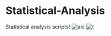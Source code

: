 # Statistical-Analysis
Statistical analysis scripts!
![aic](https://user-images.githubusercontent.com/92049936/138013187-00f06829-dd65-4c59-8946-ef7cd0a56367.png)
![t](https://user-images.githubusercontent.com/92049936/138012565-570ccbed-dd03-416f-85fb-8d3ff76668f2.jpg)

